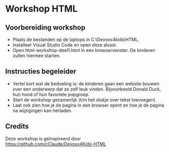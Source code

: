 # Workshop HTML

## Voorbereiding workshop
- Plaats de bestanden op de laptops in C:\Devoxx4kids\HTML.
- Installeer Visual Studio Code en open deze alvast.
- Open html-workshop-deel1.html in een browservenster. De kinderen zullen hiermee starten.

## Instructies begeleider
- Vertel kort wat de bedoeling is: de kinderen gaan een website bouwen over een onderwerp dat ze zelf leuk vinden. Bijvoorbeeld Donald Duck, hun hond of hun favoriete popgroep.
- Start de workshop gezamenlijk (t/m het stukje over tekst toevoegen).
- Laat ook zien hoe je de pagina in een browser opent en hoe je de pagina na wijzigingen kan herladen.

## Credits 
Deze workshop is geïnspireerd door https://github.com/cClaude/Devoxx4Kids-HTML

